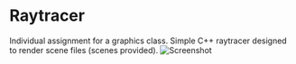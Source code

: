 # Raytracer
Individual assignment for a graphics class. Simple C++ raytracer designed to render scene files (scenes provided). 
![Screenshot](/SceneOriginalImages/mesh_scene1.bmp)
